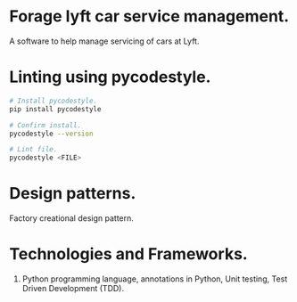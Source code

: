 # Forage lyft car service management.
A software to help manage servicing of cars at Lyft.

# Linting using pycodestyle.
```bash
# Install pycodestyle.
pip install pycodestyle

# Confirm install.
pycodestyle --version

# Lint file.
pycodestyle <FILE>
```

# Design patterns.
Factory creational design pattern.

# Technologies and Frameworks.
1. Python programming language, annotations in Python, Unit testing, Test Driven Development (TDD).


